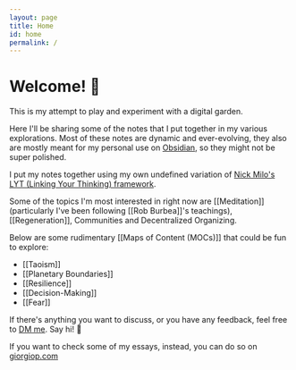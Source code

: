 ```yaml
---
layout: page
title: Home
id: home
permalink: /
---
```


# Welcome! 🌱

This is my attempt to play and experiment with a digital garden.

Here I'll be sharing some of the notes that I put together in my various explorations. Most of these notes are dynamic and ever-evolving, they also are mostly meant for my personal use on [Obsidian](https://obsidian.md/), so they might not be super polished.

I put my notes together using my own undefined variation of [Nick Milo's LYT (Linking Your Thinking) framework](https://www.linkingyourthinking.com/).

Some of the topics I'm most interested in right now are [[Meditation]] (particularly I've been following [[Rob Burbea]]'s teachings), [[Regeneration]], Communities and Decentralized Organizing.

Below are some rudimentary [[Maps of Content (MOCs)]] that could be fun to explore:
- [[Taoism]]
- [[Planetary Boundaries]]
- [[Resilience]]
- [[Decision-Making]]
- [[Fear]]


If there's anything you want to discuss, or you have any feedback, feel free to [DM me](https://twitter.com/giorgiop_). Say hi! 👋

If you want to check some of my essays, instead, you can do so on [giorgiop.com](http://giorgiop.com/)

<style>
  .wrapper {
    max-width: 46em;
  }
</style>
